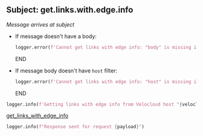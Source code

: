 ## Subject: get.links.with.edge.info

_Message arrives at subject_

* If message doesn't have a body:
  ```python
  logger.error(f'Cannot get links with edge info: "body" is missing in the request')
  ```
  END

* If message body doesn't have `host` filter:
  ```python
  logger.error(f'Cannot get links with edge info: "host" is missing in the body of the request')
  ```
  END

```python
logger.info(f'Getting links with edge info from Velocloud host "{velocloud_host}"...')
```

[get_links_with_edge_info](../repositories/velocloud_repository/get_links_with_edge_info.md)

```python
logger.info(f"Response sent for request {payload}")
```